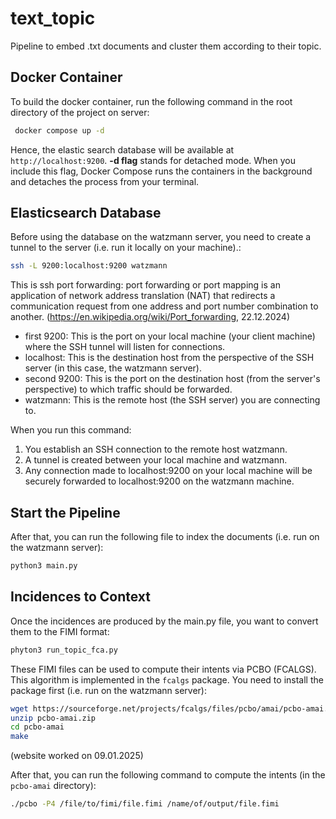 # text_topic
Pipeline to embed .txt documents and cluster them according to their topic.

## Docker Container
To build the docker container, run the following command in the root directory of the project on server:
```bash
 docker compose up -d
```
Hence, the elastic search database will be available at `http://localhost:9200`.
**-d flag** stands for detached mode. 
When you include this flag, 
Docker Compose runs the containers in the background and detaches the process from your terminal.

## Elasticsearch Database
Before using the database on the watzmann server, you need to create a tunnel to the server
(i.e. run it locally on your machine).:
```bash
ssh -L 9200:localhost:9200 watzmann
```
This is ssh port forwarding: 
port forwarding or port mapping is an application of network address translation (NAT) that redirects a communication 
request from one address and port number combination to another. (https://en.wikipedia.org/wiki/Port_forwarding, 22.12.2024)

- first 9200: This is the port on your local machine (your client machine) where the SSH tunnel will listen for connections.
- localhost: This is the destination host from the perspective of the SSH server (in this case, the watzmann server).
- second 9200: This is the port on the destination host (from the server's perspective) to which traffic should be forwarded. 
- watzmann: This is the remote host (the SSH server) you are connecting to.

When you run this command:
1. You establish an SSH connection to the remote host watzmann.
2. A tunnel is created between your local machine and watzmann.
3. Any connection made to localhost:9200 on your local machine will be securely forwarded to localhost:9200 on the watzmann machine.

## Start the Pipeline
After that, you can run the following file to index the documents (i.e. run on the watzmann server):
```bash
python3 main.py
```

## Incidences to Context
Once the incidences are produced by the main.py file, 
you want to convert them to the FIMI format:
```bash
phyton3 run_topic_fca.py
```

These FIMI files can be used to compute their intents via PCBO (FCALGS).
This algorithm is implemented in the `fcalgs` package.
You need to install the package first (i.e. run on the watzmann server):
```bash
wget https://sourceforge.net/projects/fcalgs/files/pcbo/amai/pcbo-amai.zip
unzip pcbo-amai.zip
cd pcbo-amai
make
``` 
(website worked on 09.01.2025)

After that, you can run the following command to compute the intents (in the `pcbo-amai` directory):
```bash
./pcbo -P4 /file/to/fimi/file.fimi /name/of/output/file.fimi
```